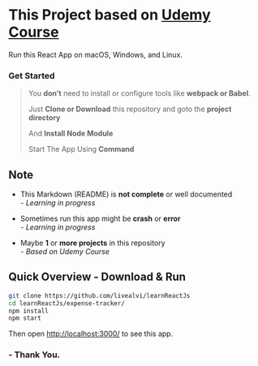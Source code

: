 # This Project based on [Udemy Course](https://www.udemy.com/course/react-the-complete-guide-incl-redux/ "React - The Complete Guide (incl Hooks, React Router, Redux)")

Run this React App on macOS, Windows, and Linux.

### Get Started

> You **don’t** need to install or configure tools like **webpack or Babel**.
>
> Just **Clone or Download** this repository and goto the **project directory**
>
> And **Install Node Module**
>
> Start The App Using **Command**

## Note

- This Markdown (README) is **not complete** or well documented
  <br>- _Learning in progress_

- Sometimes run this app might be **crash** or **error**
  <br>- _Learning in progress_

- Maybe **1** or **more projects** in this repository <br>- _Based on Udemy Course_

## Quick Overview - Download & Run

```sh
git clone https://github.com/livealvi/learnReactJs
cd learnReactJs/expense-tracker/
npm install
npm start
```

Then open [http://localhost:3000/](http://localhost:3000/) to see this app.<br>

### - Thank You.

<!-- ## License

Create React App is open source software [licensed as MIT](https://github.com/facebook/create-react-app/blob/main/LICENSE). The Create React App logo is licensed under a [Creative Commons Attribution 4.0 International license](https://creativecommons.org/licenses/by/4.0/). -->
